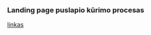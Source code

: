 <h3>Landing page puslapio kūrimo procesas</h3>
<a href="https://htmlpreview.github.io/?https://github.com/GiedriusKazlauskas/JS-23-01-09/blob/master/landingpage/landingpagebuild.html">linkas</a>
